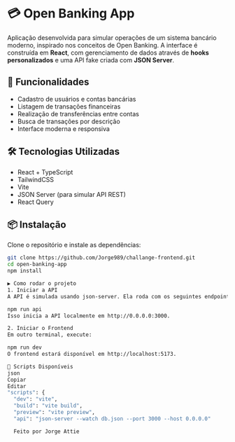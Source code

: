 # 💳 Open Banking App

Aplicação desenvolvida para simular operações de um sistema bancário moderno, inspirado nos conceitos de Open Banking. A interface é construída em **React**, com gerenciamento de dados através de **hooks personalizados** e uma API fake criada com **JSON Server**.

## 🚀 Funcionalidades

- Cadastro de usuários e contas bancárias
- Listagem de transações financeiras
- Realização de transferências entre contas
- Busca de transações por descrição
- Interface moderna e responsiva

## 🛠️ Tecnologias Utilizadas

- React + TypeScript
- TailwindCSS
- Vite
- JSON Server (para simular API REST)
- React Query

## 📦 Instalação

Clone o repositório e instale as dependências:

```bash
git clone https://github.com/Jorge989/challange-frontend.git
cd open-banking-app
npm install

▶️ Como rodar o projeto
1. Iniciar a API
A API é simulada usando json-server. Ela roda com os seguintes endpoints:

npm run api
Isso inicia a API localmente em http://0.0.0.0:3000.

2. Iniciar o Frontend
Em outro terminal, execute:

npm run dev
O frontend estará disponível em http://localhost:5173.

🧾 Scripts Disponíveis
json
Copiar
Editar
"scripts": {
  "dev": "vite",
  "build": "vite build",
  "preview": "vite preview",
  "api": "json-server --watch db.json --port 3000 --host 0.0.0.0"

  Feito por Jorge Attie
```
